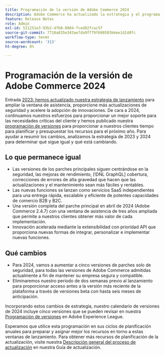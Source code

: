 ```yaml
---
title: Programación de la versión de Adobe Commerce 2024
description: Adobe Commerce ha actualizado la estrategia y el programa de versiones para 2024.
feature: Release Notes
role: Admin
exl-id: 521251e3-93b2-4fb8-8804-fced82fcac57
source-git-commit: 7718a835e343ae7da9ff79f690503b4ee1d140fc
workflow-type: tm+mt
source-wordcount: '313'
ht-degree: 0%

---
```


# Programación de la versión de Adobe Commerce 2024

Entrada [2023: hemos actualizado nuestra estrategia de lanzamiento](https://business.adobe.com/blog/the-latest/adobe-announces-expanded-support) para ampliar la ventana de asistencia, proporcione más actualizaciones de seguridad y acelere la adopción de innovaciones. De cara a 2024, continuamos nuestros esfuerzos para proporcionar un mejor soporte para las necesidades críticas del cliente y hemos publicado nuestra [programación de versiones](https://experienceleague.adobe.com/docs/commerce-operations/release/planning/schedule.html) para proporcionar a nuestros clientes tiempo para planificar y presupuestar los recursos para el próximo año. Para ayudar a resumir los cambios, analizamos la estrategia de 2023 y 2024 para determinar qué sigue igual y qué está cambiando.

## Lo que permanece igual

* Las versiones de los parches principales siguen centrándose en la seguridad, las mejoras de rendimiento, [!DNL GraphQL] cobertura, correcciones de errores de alta gravedad que hacen que las actualizaciones y el mantenimiento sean más fáciles y rentables.
* Las nuevas funciones se lanzan como servicios SaaS independientes para una entrega rápida, escalable y eficiente de potentes capacidades de comercio B2B y B2C.
* Una versión completa del parche principal en abril de 2024 (Adobe Commerce 2.4.7) con una ventana de asistencia de tres años ampliada que permite a nuestros clientes obtener más valor de cada implementación.
* Innovación acelerada mediante la extensibilidad con prioridad API que proporciona nuevas formas de integrar, personalizar e implementar nuevas funciones.

## Qué cambios

* Para 2024, vamos a aumentar a cinco versiones de parches solo de seguridad, para todas las versiones de Adobe Commerce admitidas actualmente a fin de mantener su empresa segura y compatible.
* Eliminaremos nuestro periodo de dos semanas previo al lanzamiento para proporcionar acceso antes a la versión más reciente de la plataforma a través de versiones beta con hasta seis meses de anticipación.

Incorporando estos cambios de estrategia, nuestro calendario de versiones de 2024 incluye cinco versiones que se pueden revisar en nuestra [Programación de versiones](https://experienceleague.adobe.com/docs/commerce-operations/release/planning/schedule.html) en Adobe Experience League.

Esperamos que utilice esta programación en sus ciclos de planificación anuales para preparar y asignar mejor los recursos en torno a estas ventanas de lanzamiento. Para obtener más recursos de planificación de la actualización, visite nuestra [Descripción general del proceso de actualización](/docs/commerce-operations/upgrade-guide/overview.html) en nuestra Guía de actualización.
